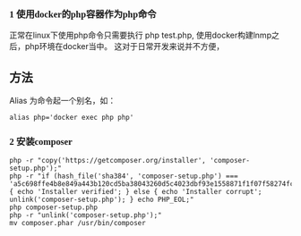 ### <font face="黑体">1 使用docker的php容器作为php命令</font>

正常在linux下使用php命令只需要执行 php test.php,
使用docker构建lnmp之后，php环境在docker当中。
这对于日常开发来说并不方便，


## 方法
Alias
为命令起一个别名，如：
```
alias php='docker exec php php' 
```

### <font face="黑体">2 安装composer</font>
```
php -r "copy('https://getcomposer.org/installer', 'composer-setup.php');"
php -r "if (hash_file('sha384', 'composer-setup.php') === 'a5c698ffe4b8e849a443b120cd5ba38043260d5c4023dbf93e1558871f1f07f58274fc6f4c93bcfd858c6bd0775cd8d1') { echo 'Installer verified'; } else { echo 'Installer corrupt'; unlink('composer-setup.php'); } echo PHP_EOL;"
php composer-setup.php
php -r "unlink('composer-setup.php');"
mv composer.phar /usr/bin/composer
```
